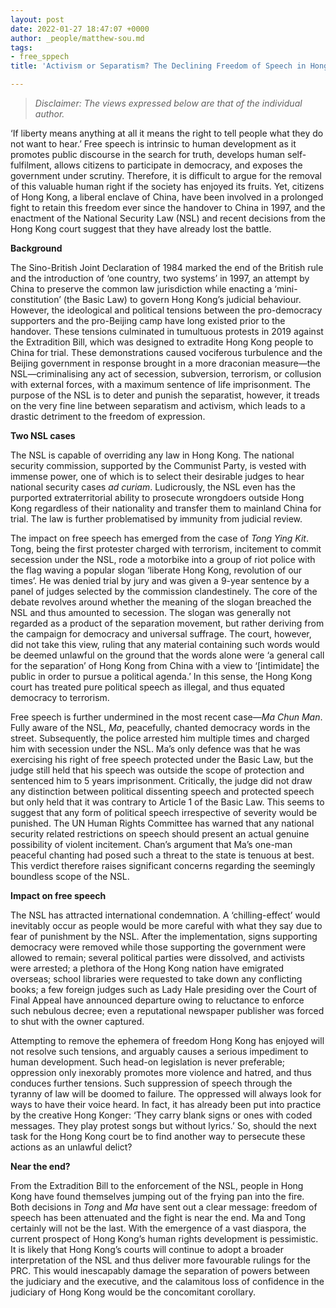 ```yaml
---
layout: post
date: 2022-01-27 18:47:07 +0000
author: _people/matthew-sou.md
tags:
- free_sppech
title: 'Activism or Separatism? The Declining Freedom of Speech in Hong Kong '

---
```

> _Disclaimer: The views expressed below are that of the individual author._

‘If liberty means anything at all it means the right to tell people what they do not want to hear.’ Free speech is intrinsic to human development as it promotes public discourse in the search for truth, develops human self-fulfilment, allows citizens to participate in democracy, and exposes the government under scrutiny. Therefore, it is difficult to argue for the removal of this valuable human right if the society has enjoyed its fruits. Yet, citizens of Hong Kong, a liberal enclave of China, have been involved in a prolonged fight to retain this freedom ever since the handover to China in 1997, and the enactment of the National Security Law (NSL) and recent decisions from the Hong Kong court suggest that they have already lost the battle.

**Background**

The Sino-British Joint Declaration of 1984 marked the end of the British rule and the introduction of ‘one country, two systems’ in 1997, an attempt by China to preserve the common law jurisdiction while enacting a ‘mini-constitution’ (the Basic Law) to govern Hong Kong’s judicial behaviour. However, the ideological and political tensions between the pro-democracy supporters and the pro-Beijing camp have long existed prior to the handover. These tensions culminated in tumultuous protests in 2019 against the Extradition Bill, which was designed to extradite Hong Kong people to China for trial. These demonstrations caused vociferous turbulence and the Beijing government in response brought in a more draconian measure—the NSL—criminalising any act of secession, subversion, terrorism, or collusion with external forces, with a maximum sentence of life imprisonment. The purpose of the NSL is to deter and punish the separatist, however, it treads on the very fine line between separatism and activism, which leads to a drastic detriment to the freedom of expression.

**Two NSL cases**

The NSL is capable of overriding any law in Hong Kong. The national security commission, supported by the Communist Party, is vested with immense power, one of which is to select their desirable judges to hear national security cases _ad curiam_. Ludicrously, the NSL even has the purported extraterritorial ability to prosecute wrongdoers outside Hong Kong regardless of their nationality and transfer them to mainland China for trial. The law is further problematised by immunity from judicial review.

The impact on free speech has emerged from the case of _Tong Ying Kit_. Tong, being the first protester charged with terrorism, incitement to commit secession under the NSL, rode a motorbike into a group of riot police with the flag waving a popular slogan ‘liberate Hong Kong, revolution of our times’. He was denied trial by jury and was given a 9-year sentence by a panel of judges selected by the commission clandestinely. The core of the debate revolves around whether the meaning of the slogan breached the NSL and thus amounted to secession. The slogan was generally not regarded as a product of the separation movement, but rather deriving from the campaign for democracy and universal suffrage. The court, however, did not take this view, ruling that any material containing such words would be deemed unlawful on the ground that the words alone were ‘a general call for the separation’ of Hong Kong from China with a view to ‘\[intimidate\] the public in order to pursue a political agenda.’ In this sense, the Hong Kong court has treated pure political speech as illegal, and thus equated democracy to terrorism.

Free speech is further undermined in the most recent case—_Ma Chun Man_. Fully aware of the NSL, _Ma_, peacefully, chanted democracy words in the street. Subsequently, the police arrested him multiple times and charged him with secession under the NSL. Ma’s only defence was that he was exercising his right of free speech protected under the Basic Law, but the judge still held that his speech was outside the scope of protection and sentenced him to 5 years imprisonment. Critically, the judge did not draw any distinction between political dissenting speech and protected speech but only held that it was contrary to Article 1 of the Basic Law. This seems to suggest that any form of political speech irrespective of severity would be punished. The UN Human Rights Committee has warned that any national security related restrictions on speech should present an actual genuine possibility of violent incitement. Chan’s argument that Ma’s one-man peaceful chanting had posed such a threat to the state is tenuous at best. This verdict therefore raises significant concerns regarding the seemingly boundless scope of the NSL.

**Impact on free speech**

The NSL has attracted international condemnation. A ‘chilling-effect’ would inevitably occur as people would be more careful with what they say due to fear of punishment by the NSL. After the implementation, signs supporting democracy were removed while those supporting the government were allowed to remain; several political parties were dissolved, and activists were arrested; a plethora of the Hong Kong nation have emigrated overseas; school libraries were requested to take down any conflicting books; a few foreign judges such as Lady Hale presiding over the Court of Final Appeal have announced departure owing to reluctance to enforce such nebulous decree; even a reputational newspaper publisher was forced to shut with the owner captured.

Attempting to remove the ephemera of freedom Hong Kong has enjoyed will not resolve such tensions, and arguably causes a serious impediment to human development. Such head-on legislation is never preferable; oppression only inexorably promotes more violence and hatred, and thus conduces further tensions. Such suppression of speech through the tyranny of law will be doomed to failure. The oppressed will always look for ways to have their voice heard. In fact, it has already been put into practice by the creative Hong Konger: ‘They carry blank signs or ones with coded messages. They play protest songs but without lyrics.’ So, should the next task for the Hong Kong court be to find another way to persecute these actions as an unlawful delict?

**Near the end?**

From the Extradition Bill to the enforcement of the NSL, people in Hong Kong have found themselves jumping out of the frying pan into the fire. Both decisions in _Tong_ and _Ma_ have sent out a clear message: freedom of speech has been attenuated and the fight is near the end. Ma and Tong certainly will not be the last. With the emergence of a vast diaspora, the current prospect of Hong Kong’s human rights development is pessimistic. It is likely that Hong Kong’s courts will continue to adopt a broader interpretation of the NSL and thus deliver more favourable rulings for the PRC. This would inescapably damage the separation of powers between the judiciary and the executive, and the calamitous loss of confidence in the judiciary of Hong Kong would be the concomitant corollary.